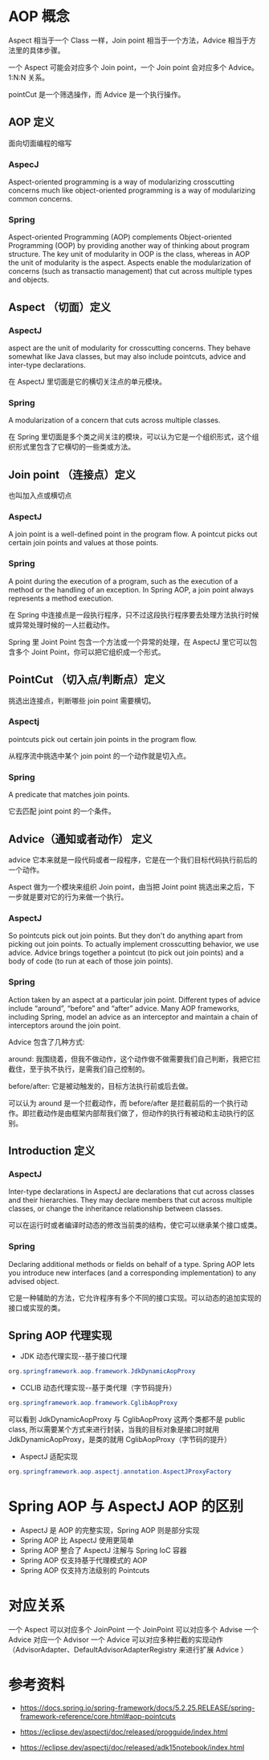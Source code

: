 # AOP 概念

Aspect 相当于一个 Class 一样，Join point 相当于一个方法，Advice 相当于方法里的具体步骤。

一个 Aspect 可能会对应多个 Join point，一个 Join point 会对应多个 Advice。1:N:N 关系。

pointCut 是一个筛选操作，而 Advice 是一个执行操作。

## AOP 定义

面向切面编程的缩写

### AspecJ

Aspect-oriented programming is a way of modularizing crosscutting concerns much like object-oriented programming is a way of modularizing common concerns.

### Spring

Aspect-oriented Programming (AOP) complements Object-oriented Programming (OOP) by providing another way of thinking about program structure. The key unit of modularity in OOP is the class, whereas in AOP the unit of modularity is the aspect. Aspects enable the modularization of concerns (such as transactio management) that cut across multiple types and objects.

## Aspect （切面）定义

### AspectJ

aspect are the unit of modularity for crosscutting concerns. They behave somewhat like Java classes, but may also include pointcuts, advice and inter-type declarations.

在 AspectJ 里切面是它的横切关注点的单元模块。

### Spring

A modularization of a concern that cuts across multiple classes.

在 Spring 里切面是多个类之间关注的模块，可以认为它是一个组织形式，这个组织形式里包含了它横切的一些类或方法。

## Join point （连接点）定义

也叫加入点或横切点

### AspectJ

A join point is a well-defined point in the program flow. A pointcut picks out certain join points and values at those points.

### Spring

A point during the execution of a program, such as the execution of a method or the handling of an exception. In Spring AOP, a join point always represents a method execution.

在 Spring 中连接点是一段执行程序，只不过这段执行程序要去处理方法执行时候或异常处理时候的一人拦截动作。

Spring 里 Joint Point 包含一个方法或一个异常的处理，在 AspectJ 里它可以包含多个 Joint Point，你可以把它组织成一个形式。

## PointCut （切入点/判断点）定义

挑选出连接点，判断哪些 join point 需要横切。

### Aspectj

pointcuts pick out certain join points in the program flow.

从程序流中挑选中某个 join point 的一个动作就是切入点。

### Spring

A predicate that matches join points.

它去匹配 joint point 的一个条件。

## Advice（通知或者动作） 定义

advice 它本来就是一段代码或者一段程序，它是在一个我们目标代码执行前后的一个动作。

Aspect 做为一个模块来组织 Join point，由当把 Joint point 挑选出来之后，下一步就是要对它的行为来做一个执行。

### AspectJ

So pointcuts pick out join points. But they don't do anything apart from picking out join points. To actually implement crosscutting behavior, we use advice. Advice brings together a pointcut (to pick out join points) and a body of code (to run at each of those join points).

### Spring

Action taken by an aspect at a particular join point. Different types of advice include “around”, “before” and “after” advice. Many AOP frameworks, including Spring, model an advice as an interceptor and maintain a chain of interceptors around the join point.

Advice 包含了几种方式:

around:  我围绕着，但我不做动作，这个动作做不做需要我们自己判断，我把它拦截住，至于执不执行，是需我们自己控制的。

before/after: 它是被动触发的，目标方法执行前或后去做。

可以认为 around 是一个拦截动作，而 before/after 是拦截前后的一个执行动作。即拦截动作是由框架内部帮我们做了，但动作的执行有被动和主动执行的区别。



## Introduction 定义

### AspectJ

Inter-type declarations in AspectJ are declarations that cut across classes and their hierarchies. They may declare members that cut across multiple classes, or change the inheritance relationship between classes.

可以在运行时或者编译时动态的修改当前类的结构，使它可以继承某个接口或类。

### Spring 

Declaring additional methods or fields on behalf of a type. Spring AOP lets you introduce new interfaces (and a corresponding implementation) to any advised object.

它是一种辅助的方法，它允许程序有多个不同的接口实现。可以动态的追加实现的接口或实现的类。


## Spring AOP 代理实现
* JDK 动态代理实现--基于接口代理
```java
org.springframework.aop.framework.JdkDynamicAopProxy
```
* CCLIB 动态代理实现--基于类代理（字节码提升）
```java
org.springframework.aop.framework.CglibAopProxy
```
可以看到 JdkDynamicAopProxy 与 CglibAopProxy 这两个类都不是 public class,
所以需要某个方式来进行封装，当我的目标对象是接口时就用 JdkDynamicAopProxy，是类的就用 CglibAopProxy（字节码的提升）

* AspectJ 适配实现
```java
org.springframework.aop.aspectj.annotation.AspectJProxyFactory
```

# Spring AOP 与 AspectJ AOP 的区别

* AspectJ 是 AOP 的完整实现，Spring AOP 则是部分实现
* Spring AOP 比 AspectJ 使用更简单
* Spring AOP 整合了 AspectJ 注解与 Spring IoC 容器
* Spring AOP 仅支持基于代理模式的 AOP
* Spring AOP 仅支持方法级别的 Pointcuts

# 对应关系

一个 Aspect 可以对应多个 JoinPoint
一个 JoinPoint 可以对应多个 Advise
一个 Advice 对应一个 Advisor
一个 Advice 可以对应多种拦截的实现动作（AdvisorAdapter、DefaultAdvisorAdapterRegistry 来进行扩展 Advice ）

# 参考资料

* https://docs.spring.io/spring-framework/docs/5.2.25.RELEASE/spring-framework-reference/core.html#aop-pointcuts

* https://eclipse.dev/aspectj/doc/released/progguide/index.html
* https://eclipse.dev/aspectj/doc/released/adk15notebook/index.html